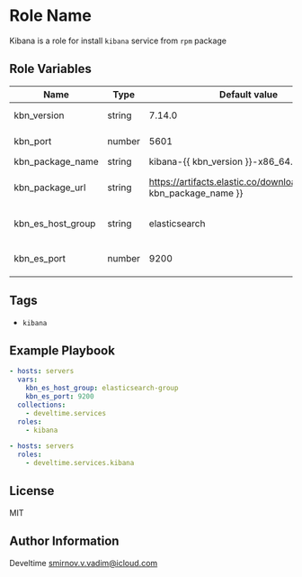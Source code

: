 Role Name
=========

Kibana is a role for install `kibana` service from `rpm` package

Role Variables
--------------

| Name              | Type   | Default value                                                        | Description                       |
| ----------------- | ------ | -------------------------------------------------------------------- | --------------------------------- |
| kbn_version       | string | 7.14.0                                                               | Версия Filebeat                   |
| kbn_port          | number | 5601                                                                 | Порт по умолчанию                 |
| kbn_package_name  | string | kibana-{{ kbn_version }}-x86_64.rpm                                  | Имя пакета                        |
| kbn_package_url   | string | https://artifacts.elastic.co/downloads/kibana/{{ kbn_package_name }} | Ссылка на скачивание пакета       |
| kbn_es_host_group | string | elasticsearch                                                        | Имя хоста сервера `elasticsearch` |
| kbn_es_port       | number | 9200                                                                 | Порт сервера `elasticsearch`      |


Tags
--------------

- `kibana`

Example Playbook
----------------

```yaml
- hosts: servers
  vars:
    kbn_es_host_group: elasticsearch-group
    kbn_es_port: 9200
  collections:
    - develtime.services
  roles:
    - kibana

- hosts: servers
  roles:
    - develtime.services.kibana
```

License
-------

MIT

Author Information
------------------

Develtime <smirnov.v.vadim@icloud.com>
